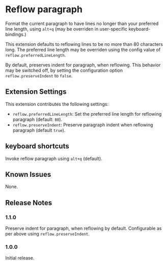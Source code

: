 # Reflow paragraph

Format the current paragraph to have lines no longer than your preferred line length, using `alt+q` (may be overriden in user-specific keyboard-bindings.)

This extension defaults to reflowing lines to be no more than 80 characters long. The preferred line length may be overriden using the config value of `reflow.preferredLineLength`. 

By default, preserves indent for paragraph, when reflowing. This behavior may be switched off, by setting the configuration option `reflow.preserveIndent` to `false`.  

## Extension Settings

This extension contributes the following settings:

* `reflow.preferredLineLength`: Set the preferred line length for reflowing paragraph (default: `80`).
* `reflow.preserveIndent`: Preserve paragraph indent when reflowing paragraph (default `true`).

## keyboard shortcuts

Invoke reflow paragraph using `alt+q` (default).

## Known Issues

None.

## Release Notes

### 1.1.0

Preserve indent for paragraph, when reflowing by default. Configurable as per above using `reflow.preserveIndent`.

### 1.0.0

Initial release.